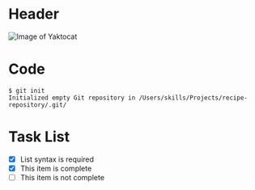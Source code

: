 # Header

![Image of Yaktocat](https://octodex.github.com/images/yaktocat.png)

# Code

```
$ git init
Initialized empty Git repository in /Users/skills/Projects/recipe-repository/.git/
```

# Task List

- [x] List syntax is required
- [x] This item is complete
- [ ] This item is not complete
